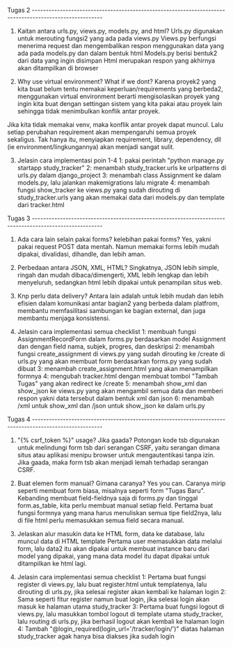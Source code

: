 Tugas 2 -------------------------------------------------------------------------------------------------------
1. Kaitan antara urls.py, views.py, models.py, and html?
Urls.py digunakan untuk merouting fungsi2 yang ada pada views.py
Views.py berfungsi menerima request dan mengembalikan respon menggunakan data yang ada pada models.py dan dalam bentuk html
Models.py berisi bentuk2 dari data yang ingin disimpan
Html merupakan respon yang akhirnya akan ditampilkan di browser

2. Why use virtual environment? What if we dont?
Karena proyek2 yang kita buat belum tentu memakai keperluan/requirements yang berbeda2, menggunakan virtual environment berarti mengisolasikan proyek yang ingin kita buat dengan settingan sistem yang kita pakai atau proyek lain sehingga tidak menimbulkan konflik antar proyek.

Jika kita tidak memakai venv, maka konflik antar proyek dapat muncul. Lalu setiap perubahan requirement akan mempengaruhi semua proyek sekaligus. Tak hanya itu, menyiapkan requirement, library, dependency, dll (ie environment/lingkungannya) akan menjadi sangat sulit.

3. Jelasin cara implementasi poin 1-4
1: pakai perintah "python manage.py startapp study_tracker"
2: menambah study_tracker.urls ke urlpatterns di urls.py dalam django_project
3: menambah class Assignment ke dalam models.py, lalu jalankan makemigrations lalu migrate
4: menambah fungsi show_tracker ke views.py yang sudah dirouting di study_tracker.urls yang akan memakai data dari models.py dan template dari tracker.html


Tugas 3 -------------------------------------------------------------------------------------------------------
1. Ada cara lain selain pakai forms? kelebihan pakai forms?
Yes, yakni pakai request POST data mentah. Namun memakai forms lebih mudah dipakai, divalidasi, dihandle, dan lebih aman.

2. Perbedaan antara JSON, XML, HTML?
Singkatnya, JSON lebih simple, ringah dan mudah dibaca/dimengerti, XML lebih lengkap dan lebih menyeluruh, sedangkan html lebih dipakai untuk penampilan situs web.

3. Knp perlu data delivery?
Antara lain adalah untuk lebih mudah dan lebih efisien dalam komunikasi antar bagian2 yang berbeda dalam platfrom, membantu memfasilitasi sambungan ke bagian external, dan juga membantu menjaga konsistensi.

4. Jelasin cara implementasi semua checklist
1: membuah fungsi AssignmentRecordForm dalam forms.py berdasarkan model Assignment dan dengan field nama, subjek, progres, dan deskripsi
2: menambah fungsi create_assignment di views.py yang sudah dirouting ke /create di urls.py yang akan membuat form berdasarkan forms.py yang sudah dibuat
3: menambah create_assignment.html yang akan menampilkan formnya
4: mengubah tracker.html dengan membuat tombol "Tambah Tugas" yang akan redirect ke /create
5: menambah show_xml dan show_json ke views.py yang akan mengambil semua data dan memberi respon yakni data tersebut dalam bentuk xml dan json
6: menambah /xml untuk show_xml dan /json untuk show_json ke dalam urls.py

Tugas 4 -------------------------------------------------------------------------------------------------------
1. "{% csrf_token %}" usage? Jika gaada?
Potongan kode tsb digunakan untuk melindungi form tsb dari serangan CSRF, yaitu serangan dimana situs atau aplikasi menipu browser untuk mengautentikasi tanpa izin. Jika gaada, maka form tsb akan menjadi lemah terhadap serangan CSRF.

2. Buat elemen form manual? Gimana caranya?
Yes you can. Caranya mirip seperti membuat form biasa, misalnya seperti form "Tugas Baru". Kebanding membuat field-fieldnya saja di forms.py dan tinggal form.as_table, kita perlu membuat manual setiap field. Pertama buat fungsi formnya yang mana harus menuliskan semua tipe field2nya, lalu di file html perlu memasukkan semua field secara manual.

3. Jelaskan alur masukin data ke HTML form, data ke database, lalu muncul data di HTML template
Pertama user memasukkan data melalui form, lalu data2 itu akan dipakai untuk membuat instance baru dari model yang dipakai, yang mana data model itu dapat dipakai untuk ditampilkan ke html lagi.

4. Jelasin cara implementasi semua checklist
1: Pertama buat fungsi register di views.py, lalu buat register.html untuk templatenya, lalu dirouting di urls.py, jika selesai register akan kembali ke halaman login
2: Sama seperti fitur register namun buat login, jika selesai login akan masuk ke halaman utama study_tracker
3: Pertama buat fungsi logout di views.py, lalu masukkan tombol logout di template utama study_tracker, lalu routing di urls.py, jika berhasil logout akan kembali ke halaman login
4: Tambah "@login_required(login_url='/tracker/login/')" diatas halaman study_tracker agak hanya bisa diakses jika sudah login

